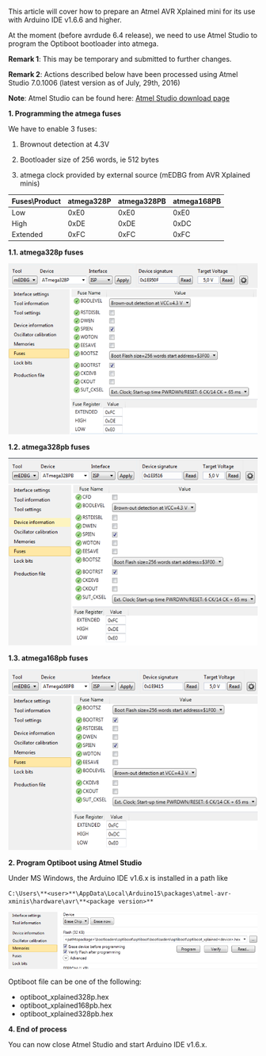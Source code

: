 This article will cover how to prepare an Atmel AVR Xplained mini for its use with Arduino IDE v1.6.6 and higher.

At the moment (before avrdude 6.4 release), we need to use Atmel Studio to program the Optiboot bootloader into atmega.

**Remark 1**: This may be temporary and submitted to further changes.

**Remark 2**: Actions described below have been processed using Atmel Studio 7.0.1006 (latest version as of July, 29th, 2016)

**Note**: Atmel Studio can be found here: [Atmel Studio download page](http://www.atmel.com/tools/atmelstudio.aspx)



**1. Programming the atmega fuses**

We have to enable 3 fuses:

1. Brownout detection at 4.3V

1. Bootloader size of 256 words, ie 512 bytes

1. atmega clock provided by external source (mEDBG from AVR Xplained minis)

|Fuses\Product|atmega328P|atmega328PB|atmega168PB|
|-------------|----------|-----------|-----------|
|Low          |      0xE0|       0xE0|       0xE0|
|High         |      0xDE|       0xDE|       0xDC|
|Extended     |      0xFC|       0xFC|       0xFC|


**1.1. atmega328p fuses**

![Screenshot of atmega328p fuses](https://github.com/AtmelUniversityFrance/atmel-avr-xmini-boardmanagermodule/blob/master/extras/wiki_images/screenshot_atmega328p_fuses_AS7.0.1006.png)

**1.2. atmega328pb fuses**

![Screenshot of atmega328pb fuses](https://github.com/AtmelUniversityFrance/atmel-avr-xmini-boardmanagermodule/blob/master/extras/wiki_images/screenshot_atmega328pb_fuses_AS7.0.1006.png)

**1.3. atmega168pb fuses**

![Screenshot of atmega168pb fuses](https://github.com/AtmelUniversityFrance/atmel-avr-xmini-boardmanagermodule/blob/master/extras/wiki_images/screenshot_atmega168pb_fuses_AS7.0.1006.png)

**2. Program Optiboot using Atmel Studio**

Under MS Windows, the Arduino IDE v1.6.x is installed in a path like
```
C:\Users\**<user>**\AppData\Local\Arduino15\packages\atmel-avr-xminis\hardware\avr\**<package version>**
```

![Screenshot of Optiboot initial programming](https://github.com/AtmelUniversityFrance/atmel-avr-xmini-boardmanagermodule/blob/master/extras/wiki_images/screenshot_optiboot_initial_programming.png)

Optiboot file can be one of the following:
- optiboot_xplained328p.hex
- optiboot_xplained168pb.hex
- optiboot_xplained328pb.hex

**4. End of process**

You can now close Atmel Studio and start Arduino IDE v1.6.x.